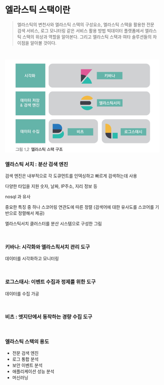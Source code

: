 # 엘라스틱 스택이란

> 엘라스틱의 변천사와 엘라스틱 스택의 구성요소, 엘라스틱 스택을 활용한 전문 검색 서비스, 로그 모니터링 같은 서비스 활용 방법 빅데이터 플랫폼에서 엘라스틱 스택의 위상과 역할을 알아본다. 그리고 엘라스틱 스택과 여타 솔루션들의 차이점을 알아볼 것이다.

<br/>

![SmartSelect_20230510_212411](./image/SmartSelect_20230510_212411.jpg)



### 엘라스틱 서치 : 분산 검색 엔진

검색 엔진은 내부적으로 각 도큐먼트를 인덱싱하고 빠르게 검색하는데 사용

다양한 타입을 지원 숫자, 날짜, IP주소, 지리 정보 등

nosql 과 유사 

중요한 특징 중 하나 스코어링 연관도에 따른 정렬 (검색어에 대한 유사도를 스코어를 기반으로 정렬해서 제공)

엘라스틱서치 클러스터를 분산 시스템으로 구성한 그림

<br/>

### 키바나: 시각화와 엘라스칙서치 관리 도구

데이터를 시각화하고 모니터링

<br/>

### 로그스태시: 이벤트 수집과 정제를 위한 도구

데이터를 수집 가공

<br/>

### 비츠 : 엣지단에서 동작하는 경량 수집 도구

<br/>

### 엘라스틱 스택의 용도

- 전문 검색 엔진
- 로그 통합 분석
- 보안 이벤트 분석
- 애플리케이션 성능 분석
- 머신러닝

